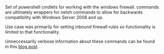 Set of powershell cmdlets for working with the windows firewall.  commands are ultimately wrappers for netsh commands to allow for backwards compatibility with Windows Server 2008 and up.

Use case was primarily for setting inbound firewall rules so functionality is limited to that functionality.

Unneccessarily verbose information about these commands can be found in this [blog post](https://murrahjm.github.io/Fun-With-Windows-Firewall/).
